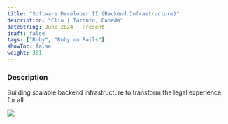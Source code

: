 ```yaml
---
title: "Software Developer II (Backend Infrastructure)"
description: "Clio | Toronto, Canada"
dateString: June 2024 - Present
draft: false
tags: ["Ruby", "Ruby on Rails"]
showToc: false
weight: 301
--- 
```


### Description
Building scalable backend infrastructure to transform the legal experience for all

![](/experience/clio/img1.png#center)